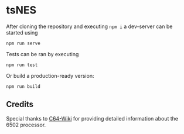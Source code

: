 # tsNES

After cloning the repository and executing `npm i` a dev-server can be started using
```
npm run serve
```

Tests can be ran by executing
```
npm run test
```

Or build a production-ready version: 
```
npm run build
```



## Credits

Special thanks to [C64-Wiki](https://www.c64-wiki.de/) for providing detailed information about the 6502 processor.